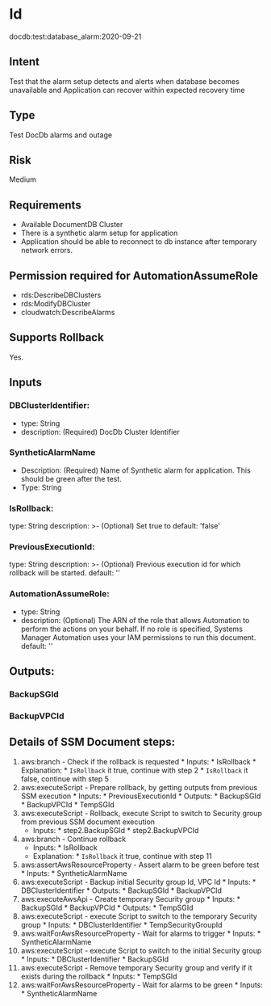 # Id
docdb:test:database_alarm:2020-09-21

## Intent
Test that the alarm setup detects and alerts when database becomes unavailable and Application can recover within expected recovery time

## Type
Test DocDb alarms and outage

## Risk
Medium

## Requirements
* Available DocumentDB Cluster
* There is a synthetic alarm setup for application
* Application should be able to reconnect to db instance after temporary network errors.

## Permission required for AutomationAssumeRole
* rds:DescribeDBClusters
* rds:ModifyDBCluster
* cloudwatch:DescribeAlarms

## Supports Rollback
Yes.

## Inputs
### DBClusterIdentifier:
* type: String
* description: (Required) DocDb Cluster Identifier
### SyntheticAlarmName
* Description: (Required) Name of Synthetic alarm for application. This should be green after the test.
* Type: String
### IsRollback:
  type: String
  description: >-
  (Optional) Set true to 
  default: 'false'
### PreviousExecutionId:
  type: String
  description: >-
  (Optional) Previous execution id for which rollback will be started.
  default: ''
### AutomationAssumeRole:
* type: String
* description: 
    (Optional) The ARN of the role that allows Automation to perform
    the actions on your behalf. If no role is specified, Systems Manager Automation
    uses your IAM permissions to run this document.
    default: ''

## Outputs:
### BackupSGId
### BackupVPCId

## Details of SSM Document steps:
1. aws:branch - Check if the rollback is requested
        * Inputs:
            * IsRollback
        * Explanation:
            * `IsRollback` it true, continue with step 2
            * `IsRollback` it false, continue with step 5
2. aws:executeScript - Prepare rollback, by getting outputs from previous SSM execution
       * Inputs:
            * PreviousExecutionId
       * Outputs:
            * BackupSGId
            * BackupVPCId
            * TempSGId
3. aws:executeScript - Rollback, execute Script to switch to Security group from previous SSM document execution
      * Inputs:
            * step2.BackupSGId
            * step2.BackupVPCId
4. aws:branch - Continue rollback
      * Inputs:
            * IsRollback 
      * Explanation:
            * `IsRollback` it true, continue with step 11
5. aws:assertAwsResourceProperty - Assert alarm to be green before test
        * Inputs:
            * SyntheticAlarmName
6. aws:executeScript - Backup initial Security group Id, VPC Id
        * Inputs:
            * DBClusterIdentifier
        * Outputs:
            * BackupSGId
            * BackupVPCId
7. aws:executeAwsApi - Create temporary Security group
        * Inputs:
            * BackupSGId
            * BackupVPCId
        * Outputs:
            * TempSGId
8. aws:executeScript - execute Script to switch to the temporary Security group
        * Inputs:
            * DBClusterIdentifier
            * TempSecurityGroupId
9. aws:waitForAwsResourceProperty - Wait for alarms to trigger
        * Inputs:
            * SyntheticAlarmName
10. aws:executeScript - execute Script to switch to the initial Security group
        * Inputs:
            * DBClusterIdentifier
            * BackupSGId
11. aws:executeScript - Remove temporary Security group and verify if it exists during the rollback
        * Inputs:
            * TempSGId
12. aws:waitForAwsResourceProperty - Wait for alarms to be green
        * Inputs:
            * SyntheticAlarmName
